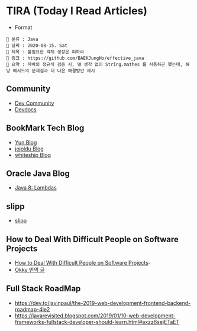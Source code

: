 # TIRA (Today I Read Articles)

- Format 

```
📌 분류 : Java
📆 날짜 : 2020-08-15. Sat 
🎯 제목 : 불필요한 객체 생성은 피하라
🧬 링크 : https://github.com/BAEKJungHo/effective_java
📖 요약 : 자바의 정규식 검증 시, 별 생각 없이 String.mathes 를 사용하곤 했는데, 해당 메서드의 문제점과 더 나은 해결방안 제시
```

## Community

- [Dev Community](https://dev.to/)
- [Devdocs](https://devdocs.io/)

## BookMark Tech Blog

- [Yun Blog](https://cheese10yun.github.io/)
- [jojoldu Blog](https://jojoldu.tistory.com/)
- [whiteship Blog](https://www.whiteship.me/)

## Oracle Java Blog

- [Java 8: Lambdas](https://www.oracle.com/technical-resources/articles/java/architect-lambdas-part1.html)

## slipp

- [slipp](https://www.slipp.net/questions)

## How to Deal With Difficult People on Software Projects

- [How to Deal With Difficult People on Software Projects](https://www.howtodeal.dev/)- 
- [Okky 번역 글](https://okky.kr/article/891469)

## Full Stack RoadMap

- https://dev.to/javinpaul/the-2019-web-development-frontend-backend-roadmap-4le2
- https://javarevisited.blogspot.com/2019/01/10-web-development-frameworks-fullstack-developer-should-learn.html#axzz6sejETaET
